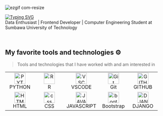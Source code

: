 ![ezgif com-resize](https://github.com/abdazzam-dldz/abdazzam-dldz/assets/111675078/42cbdfea-38ee-4f0c-ab28-4f9fa1c1e549)

[![Typing SVG](https://readme-typing-svg.demolab.com?font=roboto&weight=500&size=25&duration=2000&pause=1000&color=F7F7F7&random=false&width=540&lines=Hi%2C+I'm+Azzam.+Welcome+to+My+Github+%F0%9F%98%81)](https://git.io/typing-svg)<br>
Data Enthusiast | Frontend Developer | Computer Engineering Student at Sumbawa University of Technology

<br>

## My favorite tools and technologies ⚙️

> Tools and technologies that I have worked with and am interested in

<table>
    
  <tr>
     <td align="center"  width="80">
        <img src="https://skillicons.dev/icons?i=python" width="36" height="36" alt="PYTHON" />
      <br>PYTHON
    </td>
    <td align="center"  width="80">
        <img src="https://skillicons.dev/icons?i=r" width="36" height="36" alt="R" />
      <br>R
    </td>
    <td align="center"  width="80">
        <img src="https://skillicons.dev/icons?i=vscode" width="36" height="36" alt="VSCODE" />
      <br>VSCODE
    </td>
    <td align="center" width="80">
        <img src="https://skillicons.dev/icons?i=git" width="36" height="36" alt="Git" />
      <br>Git
    </td>
     <td align="center"  width="80">
        <img src="https://skillicons.dev/icons?i=github" width="36" height="36" alt="GITHUB" />
      <br>GITHUB
    </td>
  </tr>
  
  <tr>
     <td align="center"  width="80">
        <img src="https://skillicons.dev/icons?i=html" width="36" height="36" alt="HTML" />
      <br>HTML
    </td>
    <td align="center" width="80">
        <img src="https://skillicons.dev/icons?i=css" width="36" height="36" alt="css" />
      <br>CSS
    </td>
     <td align="center"  width="80">
        <img src="https://skillicons.dev/icons?i=javascript" width="36" height="36" alt="JAVASCRIPT" />
      <br>JAVASCRIPT
    </td>
        <td align="center"  width="80">
        <img src="https://skillicons.dev/icons?i=bootstrap" width="36" height="36" alt="bootstrap" />
      <br>Bootstrap
    </td>
     <td align="center"  width="80">
        <img src="https://skillicons.dev/icons?i=django" width="36" height="36" alt="DJANGO" />
      <br>DJANGO
    </td>
  </tr>
  
</table>

